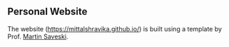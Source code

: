 ## Personal Website

The website (https://mittalshravika.github.io/) is built using a template by Prof. [Martin Saveski](https://web.stanford.edu/~msaveski/).

